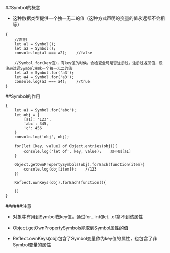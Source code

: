 ##Symbol的概念

- 这种数据类型提供一个独一无二的值（这种方式声明的变量的值永远都不会相等）

```
{
    //声明
    let al = Symbol();
    let a2 = Symbol();
    console.log(a1 === a2);    //false
    
    //Symbol.for(key值)，有key值的时候，会检查全局是否注册过，注册过返回值，没注册过调Symbol生成一个独一无二的值
    let a3 = Symbol.for('a3');
    let a4 = Symbol.for('a3');
    console.log(a3 === a4);    //true
}
```


##Symbol的作用

```
{
    let a1 = Symbol.for('abc');
    let obj = {
        [a1]: '123',
        'abc': 345,
        'c': 456
    }
    consolo.log('obj', obj);
    
    for(let [key, value] of Object.entries(obj)){
        console.log('let of', key, value);    取不到[a1]
    }
    
    Object.getOwnPropertySymbols(obj).forEach(function(item){
        console.log(obj[item]);    //123
    })
    
    Reflect.ownKeys(obj).forEach(function(){
    
    })
}
```

######注意

- 对象中有用到Symbol做key值，通过for...in和let...of拿不到该属性

- Object.getOwnPropertySymbols能取到Symbol属性的值

- Reflect.ownKeys(obj)包含了Symbol变量作为key值的属性，也包含了非Symbol变量的属性








